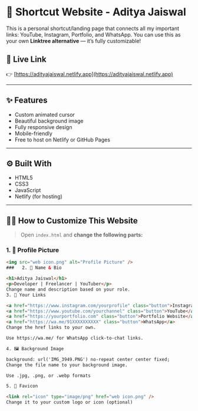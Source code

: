 # 🚀 Shortcut Website - Aditya Jaiswal

This is a personal shortcut/landing page that connects all my important links: YouTube, Instagram, Portfolio, and WhatsApp. You can use this as your own **Linktree alternative** — it’s fully customizable!

## 🔗 Live Link
👉 [https://adityajaiswal.netlify.app](https://adityajaiswal.netlify.app)

---

## ✨ Features

- Custom animated cursor
- Beautiful background image
- Fully responsive design
- Mobile-friendly
- Free to host on Netlify or GitHub Pages

---

## ⚙️ Built With

- HTML5  
- CSS3  
- JavaScript  
- Netlify (for hosting)

---

## 🧑‍🔧 How to Customize This Website

> Open `index.html` and **change the following parts:**

### 1. 👤 **Profile Picture**
```html
<img src="web icon.png" alt="Profile Picture" />
###   2. 📝 Name & Bio

<h1>Aditya Jaiswal</h1>
<p>Developer | Freelancer | YouTuber</p>
Change name and description based on your role.
3. 🔗 Your Links

<a href="https://www.instagram.com/yourprofile" class="button">Instagram</a>
<a href="https://www.youtube.com/yourchannel" class="button">YouTube</a>
<a href="https://yourportfolio.com" class="button">Portfolio Website</a>
<a href="https://wa.me/91XXXXXXXXXX" class="button">WhatsApp</a>
Change the href links to your own.

Use https://wa.me/ for WhatsApp click-to-chat links.

4. 🖼️ Background Image

background: url('IMG_3949.PNG') no-repeat center center fixed;
Change the file name to your background image.

Use .jpg, .png, or .webp formats

5. 🎯 Favicon

<link rel="icon" type="image/png" href="web icon.png" />
Change it to your custom logo or icon (optional)

